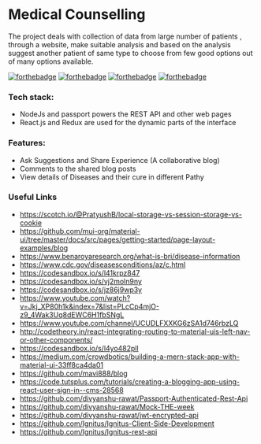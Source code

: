 
# Medical Counselling

The project deals with collection of data from large number of patients , through a website, make suitable analysis and based on the analysis suggest another patient of same type to choose from  few good options out of many options available.

[![forthebadge](https://forthebadge.com/images/badges/built-with-love.svg)](https://forthebadge.com)
[![forthebadge](https://forthebadge.com/images/badges/made-with-javascript.svg)](https://forthebadge.com)
[![forthebadge](https://forthebadge.com/images/badges/makes-people-smile.svg)](https://forthebadge.com)
[![forthebadge](https://forthebadge.com/images/badges/uses-git.svg)](https://forthebadge.com)

### Tech stack:

* NodeJs and passport powers the REST API and other web pages
* React.js and Redux are used for the dynamic parts of the interface


### Features:

* Ask Suggestions and Share Experience (A collaborative blog)
* Comments to the shared blog posts
* View details of Diseases and their cure in different Pathy

### Useful Links

* https://scotch.io/@PratyushB/local-storage-vs-session-storage-vs-cookie
* https://github.com/mui-org/material-ui/tree/master/docs/src/pages/getting-started/page-layout-examples/blog
* https://www.benaroyaresearch.org/what-is-bri/disease-information
* https://www.cdc.gov/diseasesconditions/az/c.html
* https://codesandbox.io/s/l41krpz847
* https://codesandbox.io/s/vj2moln9ny
* https://codesandbox.io/s/jz86j9wp3y
* https://www.youtube.com/watch?v=Jkj_XP80h1k&index=7&list=PLcCp4mjO-z9_4Wak3Uq8dEWC6H1fbSNgL
* https://www.youtube.com/channel/UCUDLFXXKG6zSA1d746rbzLQ
* http://codetheory.in/react-integrating-routing-to-material-uis-left-nav-or-other-components/
* https://codesandbox.io/s/l4yo482pll
* https://medium.com/crowdbotics/building-a-mern-stack-app-with-material-ui-33ff8ca4da01
* https://github.com/mavi888/blog
* https://code.tutsplus.com/tutorials/creating-a-blogging-app-using-react-user-sign-in--cms-28568
* https://github.com/divyanshu-rawat/Passport-Authenticated-Rest-Api
* https://github.com/divyanshu-rawat/Mock-THE-week
* https://github.com/divyanshu-rawat/jwt-encrypted-api
* https://github.com/Ignitus/Ignitus-Client-Side-Development
* https://github.com/Ignitus/Ignitus-rest-api